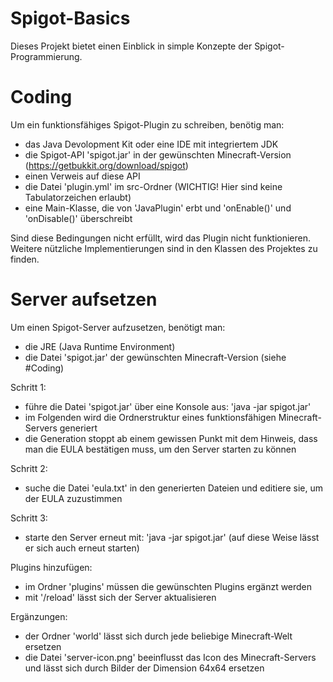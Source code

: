 # Spigot-Basics
Dieses Projekt bietet einen Einblick in simple Konzepte der Spigot-Programmierung.


# Coding
Um ein funktionsfähiges Spigot-Plugin zu schreiben, benötig man:
- das Java Devolopment Kit oder eine IDE mit integriertem JDK
- die Spigot-API 'spigot.jar' in der gewünschten Minecraft-Version (https://getbukkit.org/download/spigot)
- einen Verweis auf diese API
- die Datei 'plugin.yml' im src-Ordner (WICHTIG! Hier sind keine Tabulatorzeichen erlaubt)
- eine Main-Klasse, die von 'JavaPlugin' erbt und 'onEnable()' und 'onDisable()' überschreibt

Sind diese Bedingungen nicht erfüllt, wird das Plugin nicht funktionieren.
Weitere nützliche Implementierungen sind in den Klassen des Projektes zu finden.


# Server aufsetzen
Um einen Spigot-Server aufzusetzen, benötigt man:
- die JRE (Java Runtime Environment)
- die Datei 'spigot.jar' der gewünschten Minecraft-Version (siehe #Coding)

Schritt 1:
- führe die Datei 'spigot.jar' über eine Konsole aus: 'java -jar spigot.jar'
- im Folgenden wird die Ordnerstruktur eines funktionsfähigen Minecraft-Servers generiert
- die Generation stoppt ab einem gewissen Punkt mit dem Hinweis, dass man die EULA bestätigen muss, um den Server starten zu können

Schritt 2:
- suche die Datei 'eula.txt' in den generierten Dateien und editiere sie, um der EULA zuzustimmen

Schritt 3:
- starte den Server erneut mit: 'java -jar spigot.jar' (auf diese Weise lässt er sich auch erneut starten)

Plugins hinzufügen:
- im Ordner 'plugins' müssen die gewünschten Plugins ergänzt werden
- mit '/reload' lässt sich der Server aktualisieren

Ergänzungen:
- der Ordner 'world' lässt sich durch jede beliebige Minecraft-Welt ersetzen
- die Datei 'server-icon.png' beeinflusst das Icon des Minecraft-Servers und lässt sich durch Bilder der Dimension 64x64 ersetzen
